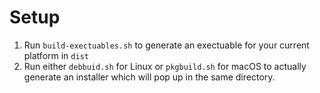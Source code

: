# Setup

1. Run `build-exectuables.sh` to generate an exectuable for your current platform in `dist`
2. Run either `debbuid.sh` for Linux or `pkgbuild.sh` for macOS to actually generate an installer which will pop up in the same directory.
